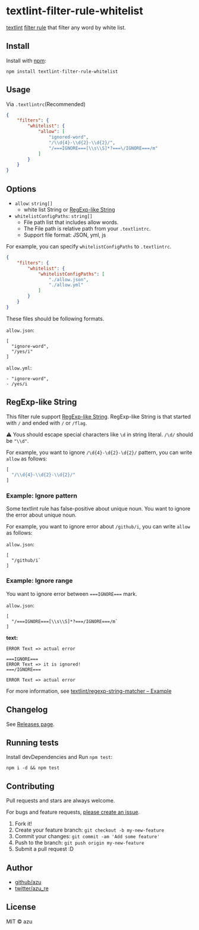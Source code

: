 # textlint-filter-rule-whitelist

[textlint](https://github.com/textlint) [filter rule](https://github.com/textlint/textlint/blob/master/docs/filter-rule.md "Filter rule") that filter any word by white list.

## Install

Install with [npm](https://www.npmjs.com/):

    npm install textlint-filter-rule-whitelist

## Usage

Via `.textlintrc`(Recommended)

```json
{
    "filters": {
        "whitelist": {
            "allow": [
                "ignored-word",
                "/\\d{4}-\\d{2}-\\d{2}/",
                "/===IGNORE===[\\s\\S]*?===\/IGNORE===/m"
            ]
        }
    }
}
```

## Options

- `allow`: `string[]`
    - white list String or [RegExp-like String](https://github.com/textlint/regexp-string-matcher#regexp-like-string)
- `whitelistConfigPaths`: `string[]`
    - File path list that includes allow words.
    - The File path is relative path from your `.textlintrc`.
    - Support file format: JSON, yml, js

For example, you can specify `whitelistConfigPaths` to `.textlintrc`.

```json
{
    "filters": {
        "whitelist": {
            "whitelistConfigPaths": [
                "./allow.json",
                "./allow.yml"
            ]
        }
    }
}
```

These files should be following formats.

`allow.json`:
```
[
  "ignore-word",
  "/yes/i"
]
```

`allow.yml`:
```
- "ignore-word",
- /yes/i
```


## RegExp-like String

This filter rule support [RegExp-like String](https://github.com/textlint/regexp-string-matcher#regexp-like-string).
RegExp-like String is that started with `/` and ended with `/` or `/flag`.

:warning: Yous should escape special characters like `\d` in string literal.
`/\d/` should be `"\\d"`.

For example, you want to ignore `/\d{4}-\d{2}-\d{2}/` pattern, you can write `allow` as follows:

```js
[
  "/\\d{4}-\\d{2}-\\d{2}/"
]
```

### Example: Ignore pattern

Some textlint rule has false-positive about unique noun.
You want to ignore the error about unique noun.

For example, you want to ignore error about `/github/i`, you can write `allow` as follows:

`allow.json`:
```
[
  "/github/i`
]
```

### Example: Ignore range

You want to ignore error between `===IGNORE===` mark.

`allow.json`:
```
[
  "/===IGNORE===[\\s\\S]*?===/IGNORE===/m`
]
```

**text:**
```
ERROR Text => actual error

===IGNORE===
ERROR Text => it is ignored!
===/IGNORE===

ERROR Text => actual error
```

For more information, see [textlint/regexp-string-matcher – Example](https://github.com/textlint/regexp-string-matcher#examples)

## Changelog

See [Releases page](https://github.com/textlint/textlint-filter-rule-whitelist/releases).

## Running tests

Install devDependencies and Run `npm test`:

    npm i -d && npm test

## Contributing

Pull requests and stars are always welcome.

For bugs and feature requests, [please create an issue](https://github.com/textlint/textlint-filter-rule-whitelist/issues).

1. Fork it!
2. Create your feature branch: `git checkout -b my-new-feature`
3. Commit your changes: `git commit -am 'Add some feature'`
4. Push to the branch: `git push origin my-new-feature`
5. Submit a pull request :D

## Author

- [github/azu](https://github.com/azu)
- [twitter/azu_re](https://twitter.com/azu_re)

## License

MIT © azu
